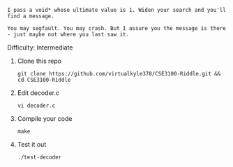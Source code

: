 ```
I pass a void* whose ultimate value is 1. Widen your search and you'll find a message.

You may segfault. You may crash. But I assure you the message is there - just maybe not where you last saw it.
```

Difficulty: Intermediate

1. Clone this repo

    `git clone https://github.com/virtualkyle378/CSE3100-Riddle.git && cd CSE3100-Riddle`

2. Edit decoder.c

    `vi decoder.c`

3. Compile your code

    `make`

4. Test it out

    `./test-decoder`

